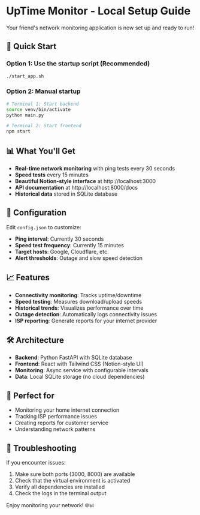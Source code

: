 # UpTime Monitor - Local Setup Guide

Your friend's network monitoring application is now set up and ready to run!

## 🚀 Quick Start

### **Option 1: Use the startup script (Recommended)**
```bash
./start_app.sh
```

### **Option 2: Manual startup**
```bash
# Terminal 1: Start backend
source venv/bin/activate
python main.py

# Terminal 2: Start frontend
npm start
```

## 📊 What You'll Get

- **Real-time network monitoring** with ping tests every 30 seconds
- **Speed tests** every 15 minutes
- **Beautiful Notion-style interface** at http://localhost:3000
- **API documentation** at http://localhost:8000/docs
- **Historical data** stored in SQLite database

## 🔧 Configuration

Edit `config.json` to customize:
- **Ping interval**: Currently 30 seconds
- **Speed test frequency**: Currently 15 minutes
- **Target hosts**: Google, Cloudflare, etc.
- **Alert thresholds**: Outage and slow speed detection

## 📈 Features

- **Connectivity monitoring**: Tracks uptime/downtime
- **Speed testing**: Measures download/upload speeds
- **Historical trends**: Visualizes performance over time
- **Outage detection**: Automatically logs connectivity issues
- **ISP reporting**: Generate reports for your internet provider

## 🛠️ Architecture

- **Backend**: Python FastAPI with SQLite database
- **Frontend**: React with Tailwind CSS (Notion-style UI)
- **Monitoring**: Async service with configurable intervals
- **Data**: Local SQLite storage (no cloud dependencies)

## 🎯 Perfect for

- Monitoring your home internet connection
- Tracking ISP performance issues
- Creating reports for customer service
- Understanding network patterns

## 🚨 Troubleshooting

If you encounter issues:
1. Make sure both ports (3000, 8000) are available
2. Check that the virtual environment is activated
3. Verify all dependencies are installed
4. Check the logs in the terminal output

Enjoy monitoring your network! 🌐📊 